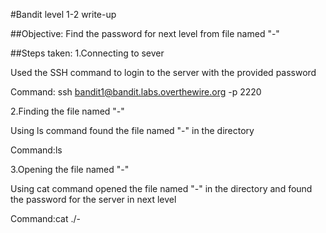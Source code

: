 #Bandit level 1-2 write-up

##Objective:
Find the password for next level from file named "-"

##Steps taken:
1.Connecting to sever

Used the SSH command to login to the server with the provided password

Command: ssh bandit1@bandit.labs.overthewire.org -p 2220

2.Finding the file named "-"

Using ls command found the file named "-" in the directory

Command:ls

3.Opening the file named "-"

Using cat command opened the file named "-" in the directory and found the password for the server in next level

Command:cat ./-
